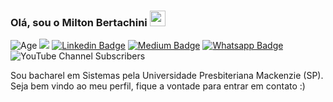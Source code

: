 

### Olá, sou o Milton Bertachini <img src="https://media.giphy.com/media/hvRJCLFzcasrR4ia7z/giphy.gif" width="25px">
![Age](https://img.shields.io/badge/%24currentYear--1995-anos-green)
![](https://visitor-badge.glitch.me/badge?page_id=miltonhit)
[![Linkedin Badge](https://img.shields.io/badge/-LinkedIn-0e76a8?style=flat-square&logo=Linkedin&logoColor=white)](https://www.linkedin.com/in/1000ton)
[![Medium Badge](https://img.shields.io/badge/medium-%2312100E.svg?&style=for-square&logo=medium&logoColor=white)](https://medium.com/@miltonbertachini)
[![Whatsapp Badge](https://img.shields.io/badge/WhatsApp-25D366?style=for-the-square&logo=whatsapp&logoColor=white)](https://whatsa.me/5511987702333/?t=Ol%C3%A1,%20achei%20o%20seu%20perfil%20no%20GitHub%20:)
![YouTube Channel Subscribers](https://img.shields.io/youtube/channel/subscribers/UC7_g1gmhLCIr8p2x4dxfNGg?style=social)

Sou bacharel em Sistemas pela Universidade Presbiteriana Mackenzie (SP).<br>
Seja bem vindo ao meu perfil, fique a vontade para entrar em contato :)
